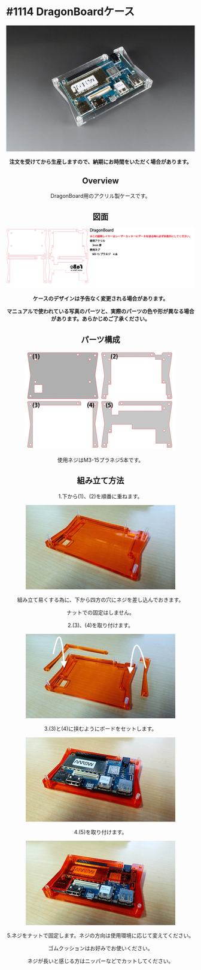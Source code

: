 # #1114 DragonBoardケース
<center>

![](./img/1114_case_dragonboard.jpg)
<!--COLORME-->

**注文を受けてから生産しますので、納期にお時間をいただく場合があります。**

## Overview
DragonBoard用のアクリル製ケースです。

## 図面

![](./img/1114_case_dragonboard_cad.png)

**ケースのデザインは予告なく変更される場合があります。**

**マニュアルで使われている写真のパーツと、実際のパーツの色や形が異なる場合があります。あらかじめご了承ください。**

## パーツ構成

![](./img/dragonb_00.jpg)

使用ネジはM3-15プラネジ5本です。

## 組み立て方法

1.下から(1)、(2)を順番に重ねます。

![](./img/dragonb_01.jpg)

組み立て易くする為に、下から四方の穴にネジを差し込んでおきます。

ナットでの固定はしません。

2.(3)、(4)を取り付けます。

![](./img/dragonb_02.jpg)

3.(3)と(4)に挟むようにボードをセットします。

![](./img/dragonb_03.jpg)

4.(5)を取り付けます。

![](./img/dragonb_04.jpg)

5.ネジをナットで固定します。ネジの方向は使用環境に応じて変えてください。

ゴムクッションはお好みでお使いください。

ネジが長いと感じる方はニッパーなどでカットしてください。
